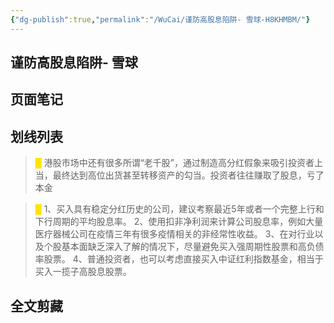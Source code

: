 ```yaml
---
{"dg-publish":true,"permalink":"/WuCai/谨防高股息陷阱- 雪球-H8KHMBM/"}
---
```



## 谨防高股息陷阱- 雪球 

## 页面笔记


## 划线列表
> <font color="#FFE500">█  </font>港股市场中还有很多所谓“老千股”，通过制造高分红假象来吸引投资者上当，最终达到高位出货甚至转移资产的勾当。投资者往往赚取了股息，亏了本金

> <font color="#FFE500">█  </font>1、买入具有稳定分红历史的公司，建议考察最近5年或者一个完整上行和下行周期的平均股息率。
> 2、使用扣非净利润来计算公司股息率，例如大量医疗器械公司在疫情三年有很多疫情相关的非经常性收益。
> 3、在对行业以及个股基本面缺乏深入了解的情况下，尽量避免买入强周期性股票和高负债率股票。
> 4、普通投资者，也可以考虑直接买入中证红利指数基金，相当于买入一揽子高股息股票。


## 全文剪藏


